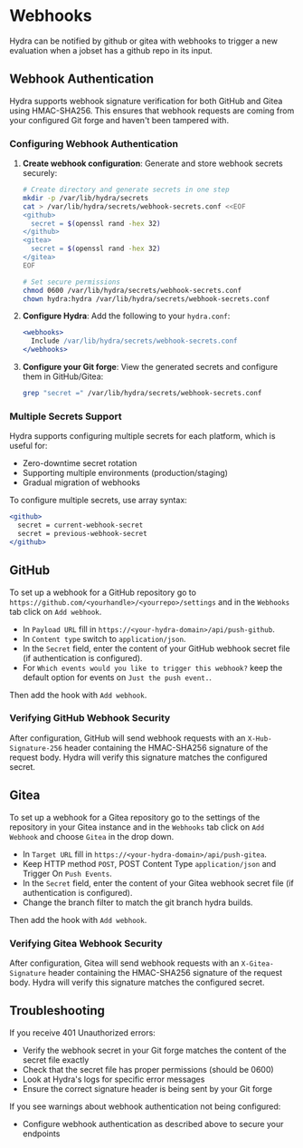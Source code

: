 # Webhooks

Hydra can be notified by github or gitea with webhooks to trigger a new evaluation when a
jobset has a github repo in its input.

## Webhook Authentication

Hydra supports webhook signature verification for both GitHub and Gitea using HMAC-SHA256. This ensures that webhook
requests are coming from your configured Git forge and haven't been tampered with.

### Configuring Webhook Authentication

1. **Create webhook configuration**: Generate and store webhook secrets securely:
   ```bash
   # Create directory and generate secrets in one step
   mkdir -p /var/lib/hydra/secrets
   cat > /var/lib/hydra/secrets/webhook-secrets.conf <<EOF
   <github>
     secret = $(openssl rand -hex 32)
   </github>
   <gitea>
     secret = $(openssl rand -hex 32)
   </gitea>
   EOF

   # Set secure permissions
   chmod 0600 /var/lib/hydra/secrets/webhook-secrets.conf
   chown hydra:hydra /var/lib/hydra/secrets/webhook-secrets.conf
   ```

2. **Configure Hydra**: Add the following to your `hydra.conf`:
   ```apache
   <webhooks>
     Include /var/lib/hydra/secrets/webhook-secrets.conf
   </webhooks>
   ```

3. **Configure your Git forge**: View the generated secrets and configure them in GitHub/Gitea:
   ```bash
   grep "secret =" /var/lib/hydra/secrets/webhook-secrets.conf
   ```

### Multiple Secrets Support

Hydra supports configuring multiple secrets for each platform, which is useful for:
- Zero-downtime secret rotation
- Supporting multiple environments (production/staging)
- Gradual migration of webhooks

To configure multiple secrets, use array syntax:
```apache
<github>
  secret = current-webhook-secret
  secret = previous-webhook-secret
</github>
```

## GitHub

To set up a webhook for a GitHub repository go to `https://github.com/<yourhandle>/<yourrepo>/settings`
and in the `Webhooks` tab click on `Add webhook`.

- In `Payload URL` fill in `https://<your-hydra-domain>/api/push-github`.
- In `Content type` switch to `application/json`.
- In the `Secret` field, enter the content of your GitHub webhook secret file (if authentication is configured).
- For `Which events would you like to trigger this webhook?` keep the default option for events on `Just the push event.`.

Then add the hook with `Add webhook`.

### Verifying GitHub Webhook Security

After configuration, GitHub will send webhook requests with an `X-Hub-Signature-256` header containing the HMAC-SHA256
signature of the request body. Hydra will verify this signature matches the configured secret.

## Gitea

To set up a webhook for a Gitea repository go to the settings of the repository in your Gitea instance
and in the `Webhooks` tab click on `Add Webhook` and choose `Gitea` in the drop down.

- In `Target URL` fill in `https://<your-hydra-domain>/api/push-gitea`.
- Keep HTTP method `POST`, POST Content Type `application/json` and Trigger On `Push Events`.
- In the `Secret` field, enter the content of your Gitea webhook secret file (if authentication is configured).
- Change the branch filter to match the git branch hydra builds.

Then add the hook with `Add webhook`.

### Verifying Gitea Webhook Security

After configuration, Gitea will send webhook requests with an `X-Gitea-Signature` header containing the HMAC-SHA256
signature of the request body. Hydra will verify this signature matches the configured secret.

## Troubleshooting

If you receive 401 Unauthorized errors:
- Verify the webhook secret in your Git forge matches the content of the secret file exactly
- Check that the secret file has proper permissions (should be 0600)
- Look at Hydra's logs for specific error messages
- Ensure the correct signature header is being sent by your Git forge

If you see warnings about webhook authentication not being configured:
- Configure webhook authentication as described above to secure your endpoints
